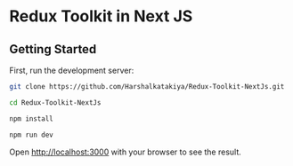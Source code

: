 # Redux Toolkit in Next JS

## Getting Started

First, run the development server:

```bash
git clone https://github.com/Harshalkatakiya/Redux-Toolkit-NextJs.git
```
```bash
cd Redux-Toolkit-NextJs
```
```bash
npm install
```
```bash
npm run dev
```

Open [http://localhost:3000](http://localhost:3000) with your browser to see the result.
